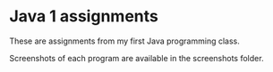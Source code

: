 # Java 1 assignments
These are assignments from my first Java programming class.

Screenshots of each program are available in the screenshots folder.
